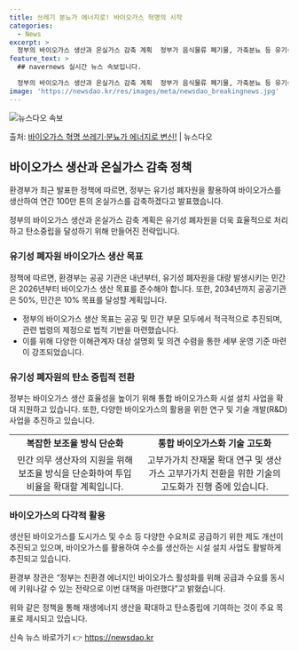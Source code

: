 ```yaml
---
title: 쓰레기 분뇨가 에너지로! 바이오가스 혁명의 시작
categories:
  - News
excerpt: >
  정부의 바이오가스 생산과 온실가스 감축 계획  정부가 음식물류 폐기물, 가축분뇨 등 유기성 폐자원을 활용해 …
feature_text: >
  ## navernews 실시간 뉴스 속보입니다.

  정부의 바이오가스 생산과 온실가스 감축 계획  정부가 음식물류 폐기물, 가축분뇨 등 유기성 폐자원을 활용해 …
image: 'https://newsdao.kr/res/images/meta/newsdao_breakingnews.jpg'
---
```


![뉴스다오 속보](https://newsdao.kr/res/images/meta/newsdao_breakingnews.jpg)

<p>출처: <a href="https://newsdao.kr/4343" rel="dofollow">바이오가스 혁명 쓰레기·분뇨가 에너지로 변신!</a> | 뉴스다오</p>

<h2 data-ke-size="size26">바이오가스 생산과 온실가스 감축 정책</h2>
환경부가 최근 발표한 정책에 따르면, 정부는 유기성 폐자원을 활용하여 바이오가스를 생산하여 연간 100만 톤의 온실가스를 감축하겠다고 발표했습니다.

<p data-ke-size="size16">정부의 바이오가스 생산과 온실가스 감축 계획은 유기성 폐자원을 더욱 효율적으로 처리하고 탄소중립을 달성하기 위해 만들어진 전략입니다.</p>

<h3>유기성 폐자원 바이오가스 생산 목표</h3>
정책에 따르면, 환경부는 공공 기관은 내년부터, 유기성 폐자원을 대량 발생시키는 민간은 2026년부터 바이오가스 생산 목표를 준수해야 합니다. 또한, 2034년까지 공공기관은 50%, 민간은 10% 목표를 달성할 계획입니다.

<ul>
  <li>정부의 바이오가스 생산 목표는 공공 및 민간 부문 모두에서 적극적으로 추진되며, 관련 법령의 제정으로 법적 기반을 마련했습니다.</li>
  <li>이를 위해 다양한 이해관계자 대상 설명회 및 의견 수렴을 통한 세부 운영 기준 마련이 강조되었습니다.</li>
</ul>

<h3>유기성 폐자원의 탄소 중립적 전환</h3>
정부는 바이오가스 생산 효율성을 높이기 위해 통합 바이오가스화 시설 설치 사업을 확대 지원하고 있습니다. 또한, 다양한 바이오가스의 활용을 위한 연구 및 기술 개발(R&D) 사업을 추진하고 있습니다.

<table>
  <tr>
    <td style="text-align: center; height: 17px;"><b>복잡한 보조율 방식 단순화</b></td>
    <td style="text-align: center; height: 17px;"><b>통합 바이오가스화 기술 고도화</b></td>
  </tr>
  <tr>
    <td style="text-align: center; height: 17px;">민간 의무 생산자의 지원을 위해 보조율 방식을 단순화하여 투입 비율을 확대할 계획입니다.</td>
    <td style="text-align: center; height: 17px;">고부가가치 잔재물 확대 연구 및 생산 가스 고부가가치 전환을 위한 기술의 고도화가 진행 중에 있습니다.</td>
  </tr>
</table>

<h3>바이오가스의 다각적 활용</h3>
생산된 바이오가스를 도시가스 및 수소 등 다양한 수요처로 공급하기 위한 제도 개선이 추진되고 있으며, 바이오가스를 활용하여 수소를 생산하는 시설 설치 사업도 활발하게 추진되고 있습니다.

<p data-ke-size="size16">환경부 장관은 “정부는 친환경 에너지인 바이오가스 활성화를 위해 공급과 수요를 동시에 키워나갈 수 있는 전략으로 이번 대책을 마련했다”고 밝혔습니다.</p>

위와 같은 정책을 통해 재생에너지 생산을 확대하고 탄소중립에 기여하는 것이 주요 목표로 제시되고 있습니다. 

신속 뉴스 바로가기 👉 <a href="https://newsdao.kr" rel="dofollow">https://newsdao.kr</a>


